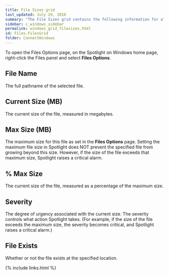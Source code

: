 ```yaml
---
title: File Sizes grid
last_updated: July 29, 2016
summary: "The File Sizes grid contains the following information for all files specified in the Files Options page."
sidebar: c_windows_sidebar
permalink: windows_grid_filesizes.html
id: Files.FilesGrid
folder: ConnectWindows
---
```




To open the Files Options page, on the Spotlight on Windows home page, right-click the Files panel and select **Files Options**.

## File Name

The full pathname of the selected file.

## Current Size (MB)

The current size of the file, measured in megabytes.

## Max Size (MB)

The maximum size for this file as set in the **Files Options** page. Setting the maximum file size in Spotlight does NOT prevent the specified file from growing beyond this size. However, if the size of the file exceeds that maximum size, Spotlight raises a critical alarm.

## % Max Size

The current size of the file, measured as a percentage of the maximum size.

## Severity

The degree of urgency associated with the current size. The severity controls what action Spotlight takes. (For example, if the size of the file exceeds the maximum size, the severity becomes critical, and Spotlight raises a critical alarm.)

## File Exists

Whether or not the file exists at the specified location.



{% include links.html %}
